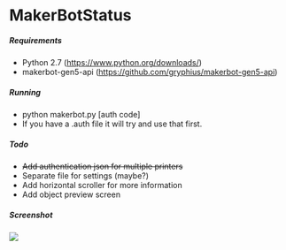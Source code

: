 # MakerBotStatus

##### Requirements
* Python 2.7 (https://www.python.org/downloads/)
* makerbot-gen5-api (https://github.com/gryphius/makerbot-gen5-api)

##### Running
* python makerbot.py <ip address> [auth code]
 * If you have a .auth file it will try and use that first.

##### Todo
* ~~Add authentication json for multiple printers~~
* Separate file for settings (maybe?)
* Add horizontal scroller for more information
* Add object preview screen

##### Screenshot
![](https://i.imgur.com/8hjxhsp.png)

